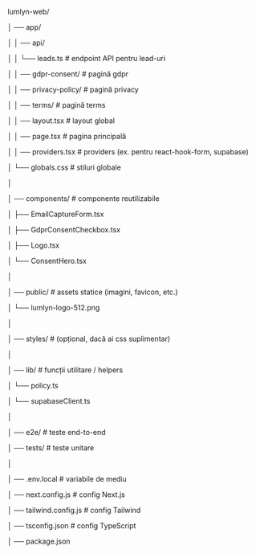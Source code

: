 lumlyn-web/

│  ── app/

│     │  ── api/

│     │     └── leads.ts          # endpoint API pentru lead-uri

│     │  ── gdpr-consent/         # pagină gdpr

│     │  ── privacy-policy/       # pagină privacy

│     │  ── terms/                # pagină terms

│     │  ── layout.tsx            # layout global

│     │  ── page.tsx              # pagina principală

│     │  ── providers.tsx         # providers (ex. pentru react-hook-form, supabase)

│     └──   globals.css           # stiluri globale

│

│  ── components/               # componente reutilizabile

│     ├──   EmailCaptureForm.tsx

│     ├──   GdprConsentCheckbox.tsx

│     ├──   Logo.tsx

│     └──   ConsentHero.tsx

│

│  ── public/                   # assets statice (imagini, favicon, etc.)

│     └──   lumlyn-logo-512.png

│

│  ── styles/                   # (opțional, dacă ai css suplimentar)

│

│  ── lib/                      # funcții utilitare / helpers

│     └──   policy.ts

│     └──   supabaseClient.ts

│

│  ──   e2e/                      # teste end-to-end

│  ──   tests/                    # teste unitare

│

│  ──   .env.local                # variabile de mediu

│  ──   next.config.js            # config Next.js

│  ──   tailwind.config.js        # config Tailwind

│  ──   tsconfig.json             # config TypeScript

│  ──   package.json
